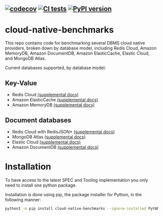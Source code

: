 [![codecov](https://codecov.io/gh/RedisLabsModules/cloud-native-benchmarks/branch/main/graph/badge.svg?token=IE174TJJ6A)](https://codecov.io/gh/RedisLabsModules/cloud-native-benchmarks)
[![CI tests](https://github.com/RedisLabsModules/cloud-native-benchmarks/actions/workflows/tox.yml/badge.svg)](https://github.com/RedisLabsModules/cloud-native-benchmarks/actions/workflows/tox.yml)
[![PyPI version](https://badge.fury.io/py/cloud-native-benchmarks.svg)](https://badge.fury.io/py/cloud-native-benchmarks)
-----

# cloud-native-benchmarks

This repo contains code for benchmarking several DBMS cloud native providers, 
broken down by database model, including Redis Cloud, Amazon MemoryDB, 
Amazon DocumentDB, Amazon ElasticCache, Elastic Cloud, and MongoDB Atlas.

Current databases supported, by database model:

## Key-Value

+ Redis Cloud [(supplemental docs)](docs/keyvalue/redis-cloud.md)
+ Amazon ElasticCache [(supplemental docs)](docs/keyvalue/amazon-elasticcache.md)
+ Amazon MemoryDB [(supplemental docs)](docs/keyvalue/amazon-memorydb.md)

## Document databases

+ Redis Cloud with RedisJSON* [(supplemental docs)](docs/document/redis-cloud.md)
+ MongoDB Atlas [(supplemental docs)](docs/document/mongodb-atlas.md)
+ Elastic Cloud [(supplemental docs)](docs/document/elastic-cloud.md)
+ Amazon DocumentDB [(supplemental docs)](docs/document/amazon-documentdb.md)

# Installation

To have access to the latest SPEC and Tooling implementation you only need to install one python package.

Installation is done using pip, the package installer for Python, in the following manner:

```bash
python3 -m pip install cloud-native-benchmarks --ignore-installed PyYAML
```

